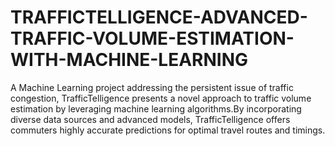 # TRAFFICTELLIGENCE-ADVANCED-TRAFFIC-VOLUME-ESTIMATION-WITH-MACHINE-LEARNING
A Machine Learning project addressing the persistent issue of traffic congestion, TrafficTelligence presents a novel approach to traffic volume estimation by leveraging machine learning algorithms.By incorporating diverse data sources and advanced models, TrafficTelligence offers commuters highly accurate predictions for optimal travel routes and timings.
